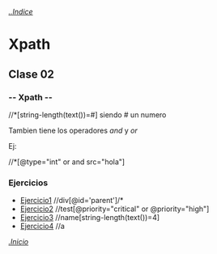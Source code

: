 *[..Indice](https://github.com/rodixxi/testingAtomation_Java_H_A_2016#---indice---)*

# Xpath
## Clase 02
### -- Xpath --

//*[string-length(text())=#] siendo # un numero

Tambien tiene los operadores *and* y *or*

Ej:

//*[@type="int" or and src="hola"]


### Ejercicios

- [Ejercicio1](http://hapath.us-3.evennode.com/1)
//div[@id='parent']/*
- [Ejercicio2](http://hapath.us-3.evennode.com/2)
//test[@priority="critical" or @priority="high"]
- [Ejercicio3](http://hapath.us-3.evennode.com/3)
//name[string-length(text())=4]
- [Ejercicio4](http://hapath.us-3.evennode.com/4)
//a

*[.Inicio](#)*